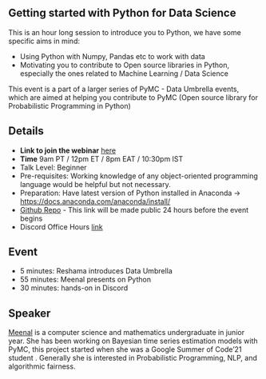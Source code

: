 Getting started with Python for Data Science
--------------------------------------------

This is an hour long session to introduce you to Python, we have some specific aims in mind:

- Using Python with Numpy, Pandas etc to work with data
- Motivating you to contribute to Open source libraries in Python, especially the ones related to Machine Learning / Data Science

This event is a part of a larger series of PyMC - Data Umbrella events, which are aimed at helping you contribute to PyMC (Open source library for Probabilistic Programming in Python)

Details
-------

- **Link to join the webinar** [here](https://www.bigmarker.com/neo4j/Data-Umbrella-Webinar)
- **Time** 9am PT / 12pm ET / 8pm EAT / 10:30pm IST
- Talk Level: Beginner
- Pre-requisites: Working knowledge of any object-oriented programming language would be helpful but not necessary.
- Preparation: Have latest version of Python installed in Anaconda -> https://docs.anaconda.com/anaconda/install/
- [Github Repo](https://github.com/mjhajharia/pymc-data-umbrella) - This link will be made public 24 hours before the event begins
- Discord Office Hours [link](https://discord.gg/mEzEbYT)

Event
-----

- 5 minutes: Reshama introduces Data Umbrella
- 55 minutes: Meenal presents on Python
- 30 minutes: hands-on in Discord

Speaker
-------

[Meenal](https://mjhajharia.com) is a computer science and mathematics undergraduate in junior year. She has been working on Bayesian time series estimation models with PyMC, this project started when she was a Google Summer of Code’21 student . Generally she is interested in Probabilistic Programming, NLP, and algorithmic fairness.
